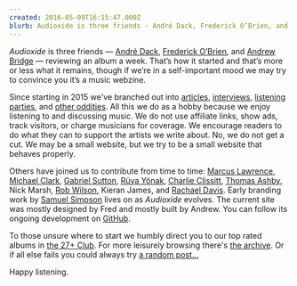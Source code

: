 ```yaml
---
created: 2016-05-09T16:15:47.000Z
blurb: Audioxide is three friends - André Dack, Frederick O’Brien, and Andrew Bridge - reviewing an album a week. At a stretch you could call it a music webzine.
---
```


*Audioxide* is three friends — [André Dack](https://twitter.com/andredack), [Frederick O’Brien](https://frederickobrien.com), and [Andrew Bridge](https://www.andrewhbridge.co.uk) — reviewing an album a week. That’s how it started and that’s more or less what it remains, though if we’re in a self-important mood we may try to convince you it’s a music webzine.

Since starting in 2015 we've branched out into [articles](/articles/), [interviews](/interviews/), [listening parties](/listening-parties/), and [other oddities](/funnyfarm/). All this we do as a hobby because we enjoy listening to and discussing music. We do not use affiliate links, show ads, track visitors, or charge musicians for coverage. We encourage readers to do what they can to support the artists we write about. No, we do not get a cut. We may be a small website, but we try to be a small website that behaves properly.

Others have joined us to contribute from time to time: [Marcus Lawrence](https://mlawrence.journoportfolio.com), [Michael Clark](https://twitter.com/Pixleh), [Gabriel Sutton](https://www.instagram.com/gpsutton9), [Rüya Yönak](https://twitter.com/ymagination_), [Charlie Clissitt](https://twitter.com/CharlieClissitt), [Thomas Ashby](https://thomasashby.co.uk), Nick Marsh, [Rob Wilson](https://twitter.com/colourfulse7ens), Kieran James, and [Rachael Davis](https://rachaeldavis.journoportfolio.com). Early branding work by [Samuel Simpson](https://www.instagram.com/autonwolf) lives on as *Audioxide* evolves. The current site was mostly designed by Fred and mostly built by Andrew. You can follow its ongoing development on [GitHub](https://github.com/audioxide).

To those unsure where to start we humbly direct you to our top rated albums in [the 27+ Club](/tags/27-plus-club/). For more leisurely browsing there's [the archive](/reviews/). Or if all else fails you could always try [a random post...](/random/)

Happy listening.
